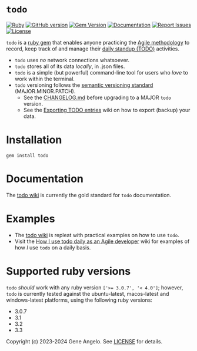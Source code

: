 # `todo`

[![Ruby](https://github.com/gangelo/todo/actions/workflows/ruby.yml/badge.svg)](https://github.com/gangelo/todo/actions/workflows/ruby.yml)
[![GitHub version](http://badge.fury.io/gh/gangelo%2Ftodo.svg?refresh=15)](https://badge.fury.io/gh/gangelo%2Ftodo)
[![Gem Version](https://badge.fury.io/rb/todo.svg?refresh=15)](https://badge.fury.io/rb/todo)
[![Documentation](http://img.shields.io/badge/docs-rdoc.info-blue.svg)](http://www.rubydoc.info/gems/todo/)
[![Report Issues](https://img.shields.io/badge/report-issues-red.svg)](https://github.com/gangelo/todo/issues)
[![License](http://img.shields.io/badge/license-MIT-yellowgreen.svg)](#license)

`todo` is a [ruby gem](https://rubygems.org/gems/todo) that enables anyone practicing the [Agile methodology](https://www.agilealliance.org/agile101/) to record, keep track of and manage their [daily standup (TODO)](https://www.agilealliance.org/glossary/daily-meeting/) activities.

- `todo` uses _no_ network connections whatsoever.
- `todo` stores all of its data _locally_, in .json files.
- `todo` is a simple (but powerful) command-line tool for users who _love_ to work within the terminal.
- `todo` versioning follows the [semantic versioning standard](https://semver.org/) (MAJOR.MINOR.PATCH).
  - See the [CHANGELOG.md](https://github.com/gangelo/todo/blob/main/CHANGELOG.md) before upgrading to a MAJOR `todo` version.
  - See the [Exporting TODO entries](https://github.com/gangelo/todo/wiki/Exporting-TODO-entries) wiki on how to export (backup) your data.

# Installation
```shell
gem install todo
```

# Documentation
The [todo wiki](https://github.com/gangelo/todo/wiki) is currently the gold standard for `todo` documentation.

# Examples
* The [todo wiki](https://github.com/gangelo/todo/wiki) is repleat with practical examples on how to use `todo`.
* Visit the [How I use todo daily as an Agile developer](https://github.com/gangelo/todo/wiki/How-I-use-todo-daily-as-an-Agile-developer) wiki for examples of how _I_ use `todo` on a daily basis.

# Supported ruby versions
`todo` _should_ work with any ruby version `['>= 3.0.7', '< 4.0']`; however, `todo` is currently tested against the ubuntu-latest, macos-latest and windows-latest platforms, using the following ruby versions:
- 3.0.7
- 3.1
- 3.2
- 3.3

Copyright (c) 2023-2024 Gene Angelo. See [LICENSE](https://github.com/gangelo/todo/blob/main/LICENSE.txt) for details.
